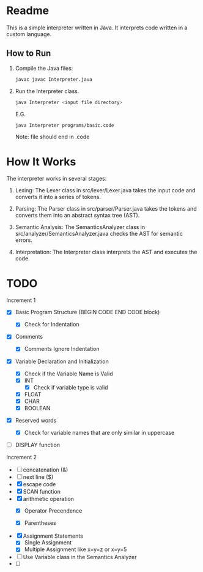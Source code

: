 # Readme

This is a simple interpreter written in Java. It interprets code written in a custom language.

## How to Run

1. Compile the Java files: 

    ```sh
    javac javac Interpreter.java
    ```

2. Run the Interpreter class.
    
    ```sh
    java Interpreter <input file directory>
    ```

    E.G.
    
    ```sh
    java Interpreter programs/basic.code
    ```
    Note: file should end in .code

# How It Works

The interpreter works in several stages:

1. Lexing: The Lexer class in src/lexer/Lexer.java takes the input code and converts it into a series of tokens.

2. Parsing: The Parser class in src/parser/Parser.java takes the tokens and converts them into an abstract syntax tree (AST).

3. Semantic Analysis: The SemanticsAnalyzer class in src/analyzer/SemanticsAnalyzer.java checks the AST for semantic errors.

4. Interpretation: The Interpreter class interprets the AST and executes the code.

# TODO

Increment 1
- [X] Basic Program Structure (BEGIN CODE END CODE block)
    - [X] Check for Indentation
- [X] Comments
    - [X] Comments Ignore Indentation
- [X] Variable Declaration and Initialization
    - [X] Check if the Variable Name is Valid
    - [X] INT
        - [X] Check if variable type is valid
    - [X] FLOAT
    - [X] CHAR
    - [X] BOOLEAN
- [X] Reserved words
    - [X] Check for variable names that are only similar in uppercase
- [ ] DISPLAY function


Increment 2
- [ ] concatenation (&)
- [ ] next line ($)
- [X] escape code
- [X] SCAN function
- [X] arithmetic operation
    - [X] Operator Precendence
    - [X] Parentheses



- [X] Assignment Statements
    - [X] Single Assignment
    - [X] Multiple Assignment like x=y=z or x=y=5

- [ ] Use Variable class in the Semantics Analyzer
- [ ] 

